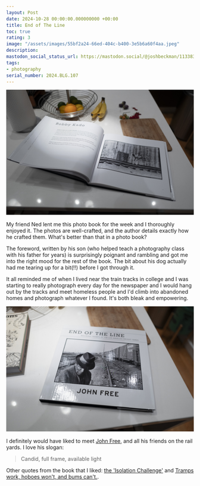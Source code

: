 ```yaml
---
layout: Post
date: 2024-10-28 00:00:00.000000000 +00:00
title: End of The Line
toc: true
rating: 3
image: "/assets/images/55bf2a24-66ed-404c-b400-3e5b6a60f4aa.jpeg"
description:
mastodon_social_status_url: https://mastodon.social/@joshbeckman/113383478072825996
tags:
- photography
serial_number: 2024.BLG.107
---
```

![book on countertop](/assets/images/55bf2a24-66ed-404c-b400-3e5b6a60f4aa.jpeg)

My friend Ned lent me this photo book for the week and I thoroughly enjoyed it. The photos are well-crafted, and the author details exactly how he crafted them. What's better than that in a photo book?

The foreword, written by his son (who helped teach a photography class with his father for years) is surprisingly poignant and rambling and got me into the right mood for the rest of the book. The bit about his dog actually had me tearing up for a bit(!!) before I got through it.

It all reminded me of when I lived near the train tracks in college and I was starting to really photograph every day for the newspaper and I would hang out by the tracks and meet homeless people and I'd climb into abandoned homes and photograph whatever I found. It's both bleak and empowering.

![book on countertop](/assets/images/c927722d-3fa2-4388-ab84-bbb99faaaf31.jpeg)

I definitely would have liked to meet [John Free](https://johnfreephotography.com), and all his friends on the rail yards. I love his slogan:

> Candid, full frame, available light

Other quotes from the book that I liked: [the 'Isolation Challenge'](https://www.joshbeckman.org/notes/804044779) and [Tramps work, hoboes won't, and bums can't.](https://www.joshbeckman.org/notes/804044987).
